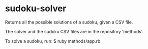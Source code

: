 # sudoku-solver
Returns all the possible solutions of a sudoku, given a CSV file.

The solver and the sudoku CSV files are in the repository 'methods'.

To solve a sudoku, run:
$ ruby methods/app.rb   

